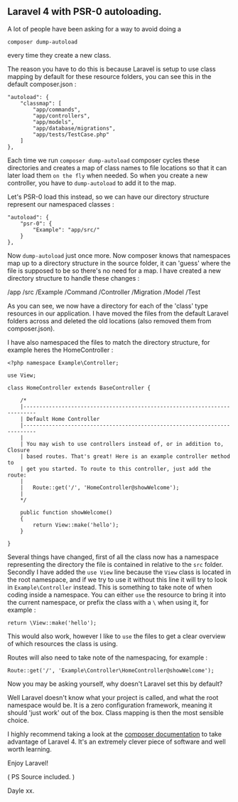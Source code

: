 ## Laravel 4 with PSR-0 autoloading.

A lot of people have been asking for a way to avoid doing a

	composer dump-autoload

every time they create a new class.

The reason you have to do this is because Laravel is setup to use class mapping by default for these resource folders, you can see this in the default composer.json :

	"autoload": {
		"classmap": [
			"app/commands",
			"app/controllers",
			"app/models",
			"app/database/migrations",
			"app/tests/TestCase.php"
		]
	},

Each time we run `composer dump-autoload` composer cycles these directories and creates a map of class names to file locations so that it can later load them `on the fly` when needed. So when you create a new controller, you have to `dump-autoload` to add it to the map.

Let's PSR-0 load this instead, so we can have our directory structure represent our namespaced classes :

	"autoload": {
		"psr-0": {
			"Example": "app/src/"
		}
	},

Now `dump-autoload` just once more. Now composer knows that namespaces map up to a directory structure in the source folder, it can 'guess' where the file is supposed to be so there's no need for a map. I have created a new directory structure to handle these changes :

/app
	/src
		/Example
			/Command
			/Controller
			/Migration
			/Model
			/Test

As you can see, we now have a directory for each of the 'class' type resources in our application. I have moved the files from the default Laravel folders across and deleted the old locations (also removed them from composer.json).

I have also namespaced the files to match the directory structure, for example heres the HomeController :

	<?php namespace Example\Controller;

	use View;

	class HomeController extends BaseController {

		/*
		|--------------------------------------------------------------------------
		| Default Home Controller
		|--------------------------------------------------------------------------
		|
		| You may wish to use controllers instead of, or in addition to, Closure
		| based routes. That's great! Here is an example controller method to
		| get you started. To route to this controller, just add the route:
		|
		|	Route::get('/', 'HomeController@showWelcome');
		|
		*/

		public function showWelcome()
		{
			return View::make('hello');
		}

	}

Several things have changed, first of all the class now has a namespace representing the directory the file is contained in relative to the `src` folder. Secondly I have added the `use View` line because the `View` class is located in the root namespace, and if we try to use it without this line it will try to look in `Example\Controller` instead. This is something to take note of when coding inside a namespace. You can either `use` the resource to bring it into the current namespace, or prefix the class with a `\` when using it, for example :

	return \View::make('hello');

This would also work, however I like to `use` the files to get a clear overview of which resources the class is using.

Routes will also need to take note of the namespacing, for example :

	Route::get('/', 'Example\Controller\HomeController@showWelcome');

Now you may be asking yourself, why doesn't Laravel set this by default?

Well Laravel doesn't know what your project is called, and what the root namespace would be. It is a zero configuration framework, meaning it should 'just work' out of the box. Class mapping is then the most sensible choice.

I highly recommend taking a look at the [composer documentation](http://getcomposer.org/doc/) to take advantage of Laravel 4. It's an extremely clever piece of software and well worth learning.

Enjoy Laravel!

( PS Source included. )

Dayle xx.
